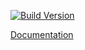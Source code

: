 [![Build Version](https://img.shields.io/badge/version-v2.0-brightgreen.svg)](https://nekz.me/NeKzBot)

[Documentation](https://nekz.me/NeKzBot)
